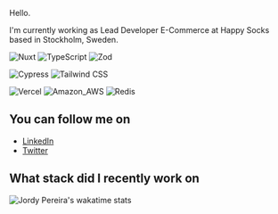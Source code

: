 Hello.

I'm currently working as Lead Developer E-Commerce at Happy Socks based in Stockholm, Sweden.  

<p>
  <img alt="Nuxt" src="https://img.shields.io/badge/Nuxt-002E3B?style=for-the-badge&logo=nuxtdotjs&logoColor=#00DC82"/>
  <img alt="TypeScript" src="https://img.shields.io/badge/-TypeScript-3178C6?logo=TypeScript&logoColor=white&style=for-the-badge">
  <img alt="Zod" src="https://img.shields.io/badge/-Zod-%233068B7?logo=zod&style=for-the-badge">
</p>

<p>
  <img alt="Cypress" src="https://img.shields.io/badge/-Cypress-17202C?logo=cypress&logoColor=white&style=for-the-badge"/>
  <img alt="Tailwind CSS" src="https://img.shields.io/badge/-TailwindCSS-38B2AC?logo=tailwind-css&logoColor=white&style=for-the-badge"/>
</p>

<p>
  <img alt="Vercel" src="https://img.shields.io/badge/Vercel-000000?style=for-the-badge&logo=vercel&logoColor=white">
  <img alt="Amazon_AWS" src="https://img.shields.io/badge/Amazon_AWS-FF9900?style=for-the-badge&logo=amazonaws&logoColor=white">
  <img alt="Redis" src="https://img.shields.io/badge/redis-%23DD0031.svg?&style=for-the-badge&logo=redis&logoColor=white">
</p>

## You can follow me on

- [LinkedIn][linkedin]
- [Twitter][twitter]

## What stack did I recently work on
![Jordy Pereira's wakatime stats](https://github-readme-stats.vercel.app/api/wakatime?username=jordypereira&title_color=dc2626)

[linkedIn]: https://linkedin.com/in/jordypereira
[twitter]: https://twitter.com/_jordypereira
[homepage]: https://jordypereira.be
